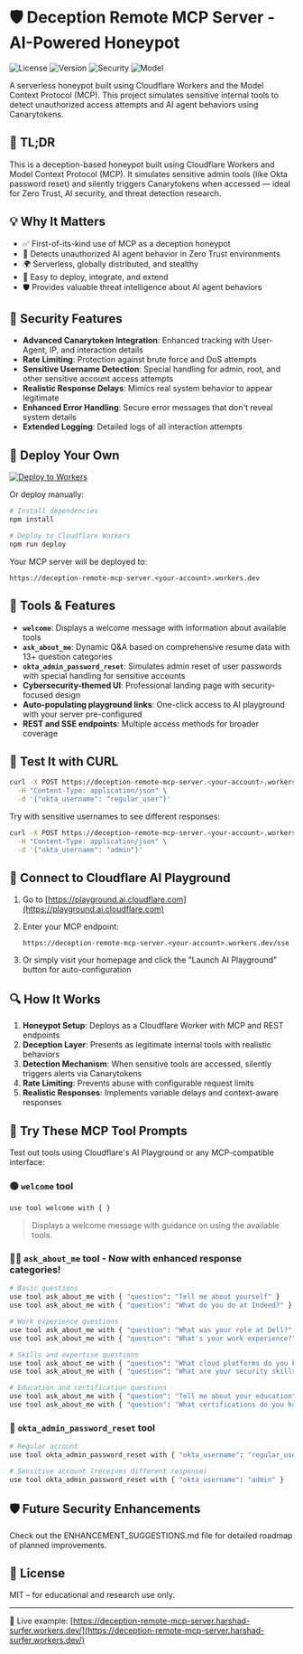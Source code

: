 # 🛡️ Deception Remote MCP Server - AI-Powered Honeypot

![License](https://img.shields.io/badge/license-MIT-green)
![Version](https://img.shields.io/badge/version-1.1.0-blue)
![Security](https://img.shields.io/badge/security-honeypot-red)
![Model](https://img.shields.io/badge/MCP-compatible-blueviolet)

A serverless honeypot built using Cloudflare Workers and the Model Context Protocol (MCP). This project simulates sensitive internal tools to detect unauthorized access attempts and AI agent behaviors using Canarytokens.

## 🧩 TL;DR

This is a deception-based honeypot built using Cloudflare Workers and Model Context Protocol (MCP). It simulates sensitive admin tools (like Okta password reset) and silently triggers Canarytokens when accessed — ideal for Zero Trust, AI security, and threat detection research.

## 💡 Why It Matters

- ✅ First-of-its-kind use of MCP as a deception honeypot
- 🧠 Detects unauthorized AI agent behavior in Zero Trust environments
- 🌍 Serverless, globally distributed, and stealthy
- 🎯 Easy to deploy, integrate, and extend
- 🛡️ Provides valuable threat intelligence about AI agent behaviors

## 🔐 Security Features

- **Advanced Canarytoken Integration**: Enhanced tracking with User-Agent, IP, and interaction details
- **Rate Limiting**: Protection against brute force and DoS attempts
- **Sensitive Username Detection**: Special handling for admin, root, and other sensitive account access attempts
- **Realistic Response Delays**: Mimics real system behavior to appear legitimate
- **Enhanced Error Handling**: Secure error messages that don't reveal system details
- **Extended Logging**: Detailed logs of all interaction attempts

## 🚀 Deploy Your Own

[![Deploy to Workers](https://deploy.workers.cloudflare.com/button)](https://deploy.workers.cloudflare.com/?url=https://github.com/harshadk99/deception-remote-mcp-server)

Or deploy manually:

```bash
# Install dependencies
npm install

# Deploy to Cloudflare Workers
npm run deploy
```

Your MCP server will be deployed to:

```
https://deception-remote-mcp-server.<your-account>.workers.dev
```

## 🔧 Tools & Features

* **`welcome`**: Displays a welcome message with information about available tools
* **`ask_about_me`**: Dynamic Q&A based on comprehensive resume data with 13+ question categories
* **`okta_admin_password_reset`**: Simulates admin reset of user passwords with special handling for sensitive accounts
* **Cybersecurity-themed UI**: Professional landing page with security-focused design
* **Auto-populating playground links**: One-click access to AI playground with your server pre-configured
* **REST and SSE endpoints**: Multiple access methods for broader coverage

## 🧪 Test It with CURL

```bash
curl -X POST https://deception-remote-mcp-server.<your-account>.workers.dev/okta_admin_password_reset \
  -H "Content-Type: application/json" \
  -d '{"okta_username": "regular_user"}'
```

Try with sensitive usernames to see different responses:

```bash
curl -X POST https://deception-remote-mcp-server.<your-account>.workers.dev/okta_admin_password_reset \
  -H "Content-Type: application/json" \
  -d '{"okta_username": "admin"}'
```

## 📡 Connect to Cloudflare AI Playground

1. Go to [https://playground.ai.cloudflare.com](https://playground.ai.cloudflare.com)
2. Enter your MCP endpoint:

   ```
   https://deception-remote-mcp-server.<your-account>.workers.dev/sse
   ```
   
3. Or simply visit your homepage and click the "Launch AI Playground" button for auto-configuration

## 🔍 How It Works

1. **Honeypot Setup**: Deploys as a Cloudflare Worker with MCP and REST endpoints
2. **Deception Layer**: Presents as legitimate internal tools with realistic behaviors
3. **Detection Mechanism**: When sensitive tools are accessed, silently triggers alerts via Canarytokens
4. **Rate Limiting**: Prevents abuse with configurable request limits
5. **Realistic Responses**: Implements variable delays and context-aware responses

## 🧠 Try These MCP Tool Prompts

Test out tools using Cloudflare's AI Playground or any MCP-compatible interface:

### 🟢 `welcome` tool

```bash
use tool welcome with { }
```

> Displays a welcome message with guidance on using the available tools.

### 🧑‍💼 `ask_about_me` tool - Now with enhanced response categories!

```bash
# Basic questions
use tool ask_about_me with { "question": "Tell me about yourself" }
use tool ask_about_me with { "question": "What do you do at Indeed?" }

# Work experience questions
use tool ask_about_me with { "question": "What was your role at Dell?" }
use tool ask_about_me with { "question": "What's your work experience?" }

# Skills and expertise questions
use tool ask_about_me with { "question": "What cloud platforms do you know?" }
use tool ask_about_me with { "question": "What are your security skills?" }

# Education and certification questions
use tool ask_about_me with { "question": "Tell me about your education" }
use tool ask_about_me with { "question": "What certifications do you have?" }
```

### 🔐 `okta_admin_password_reset` tool

```bash
# Regular account
use tool okta_admin_password_reset with { "okta_username": "regular_user" }

# Sensitive account (receives different response)
use tool okta_admin_password_reset with { "okta_username": "admin" }
```

## 🛡️ Future Security Enhancements

Check out the ENHANCEMENT_SUGGESTIONS.md file for detailed roadmap of planned improvements.

## 📄 License

MIT – for educational and research use only.

---

🔗 Live example:
[https://deception-remote-mcp-server.harshad-surfer.workers.dev/](https://deception-remote-mcp-server.harshad-surfer.workers.dev/)



